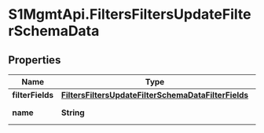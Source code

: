 # S1MgmtApi.FiltersFiltersUpdateFilterSchemaData

## Properties
Name | Type | Description | Notes
------------ | ------------- | ------------- | -------------
**filterFields** | [**FiltersFiltersUpdateFilterSchemaDataFilterFields**](FiltersFiltersUpdateFilterSchemaDataFilterFields.md) |  | [optional] 
**name** | **String** | Updated filter name | [optional] 


